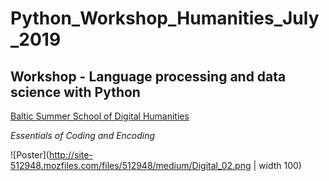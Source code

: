 # Python_Workshop_Humanities_July_2019
## Workshop - Language processing and data science with Python

[Baltic Summer School of Digital Humanities](http://www.digitalhumanities.lv/bssdh/2019/)

*Essentials of Coding and Encoding*

![Poster](http://site-512948.mozfiles.com/files/512948/medium/Digital_02.png | width 100)

